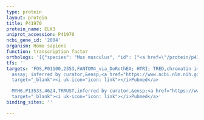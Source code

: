 ```yaml
---
type: protein
layout: protein
title: P41970
protein_name: ELK3
uniprot_accession: P41970
ncbi_gene_id: '2004'
organism: Homo sapiens
function: transcription factor
orthologs: '[{"species": "Mus musculus", "id": ["<a href=\"/protein/p41971\">P41971</a>"]}, {"species": "Rattus norvegicus", "id": ["D4A9V6"]}]'
tfs: ''
targets: 'FOS,P01100,2353,FANTOM4_via_DoRothEA; HTRI; TRED,chromatin immunoprecipitation
  assay; inferred by curator,&ensp;<a href="https://www.ncbi.nlm.nih.gov/pubmed/?term=8604338%5Buid%5D+OR+12242287%5Buid%5D+OR+15548518%5Buid%5D+OR+20211142%5Buid%5D+OR+31340985%5Buid%5D+OR+22900683%5Buid%5D+OR+17202159%5Buid%5D"
  target="_blank"><i uk-icon="icon: link"></i>Pubmed</a>

  MYH6,P13533,4624,TRRUST,inferred by curator,&ensp;<a href="https://www.ncbi.nlm.nih.gov/pubmed/?term=12933792%5Buid%5D+OR+29087512%5Buid%5D"
  target="_blank"><i uk-icon="icon: link"></i>Pubmed</a>'
binding_sites: ''

---
```

